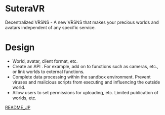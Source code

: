# SuteraVR
Decentralized VRSNS - A new VRSNS that makes your precious worlds and avatars independent of any specific service.

# Design

- World, avatar, client format, etc.
- Create an API . For example, add on to functions such as cameras, etc., or link worlds to external functions.
- Complete data processing within the sandbox environment. Prevent viruses and malicious scripts from executing and influencing the outside world.
- Allow users to set permissions for uploading, etc. Limited publication of worlds, etc.

[README_JP](/README_JP.md)

